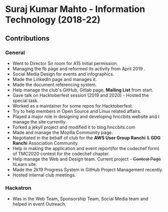 # Suraj Kumar Mahto - Information Technology (2018-22)

## Contributions      
### General
- Went to Director Sir room for A15 initial permission.
- Managing the fb page and reformed its activity from April 2019 .
- Social Media Design for events and infographics.
- Made the LinkedIn page and manages it. 
- Made the document referencing system.
- Help manage the club's GitHub, Gitlab page, **Mailing List** from start. 
- Gave talk on Hacktoberfest session (2019 and 2020) - Hosted the special task.
- Worked as a maintainer for some repos for Hacktoberfest.    
- Try to help members in Open Source and Linux related affairs.
- Played a major role in designing and developing hnccbits website and I manage the site currently.
- Forked a jekyll project and modified it to blog.hnccbits.com
- Made and manage the Mozilla Community page.
- Negotiated in the behalf of club for the **AWS User Group Ranchi** & **GDG Ranchi** Association Community.
- Help in making the application and event report(for the codechef form) of TMC2020 contest for the codechef chapter.
- Help manage the Web and Design team. Current project - ~~Contest Page~~ hLearn site.
- Made the 2k19 Progress System in GitHub Project Management recently. 
- Hosted internal club meetings.

### Hackatron
- Was in the Web Team, Sponsorship Team, Social Media team and helped in event Outreach. 
